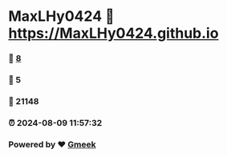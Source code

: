 # MaxLHy0424 :link: https://MaxLHy0424.github.io 
### :page_facing_up: [8](https://MaxLHy0424.github.io/tag.html) 
### :speech_balloon: 5 
### :hibiscus: 21148 
### :alarm_clock: 2024-08-09 11:57:32 
### Powered by :heart: [Gmeek](https://github.com/Meekdai/Gmeek)
